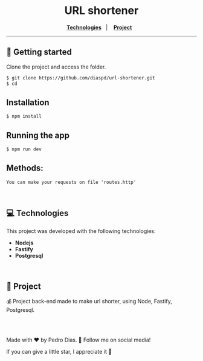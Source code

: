 <h1 align="center">
  URL shortener
</h1>

<p align="center">
  <a href="#-Technologies"><b>Technologies</b></a>&nbsp;&nbsp;&nbsp;|&nbsp;&nbsp;&nbsp;
  <a href="#-Project"><b>Project</b></a>&nbsp;&nbsp;&nbsp;
</p>

---

## 🚀 Getting started

Clone the project and access the folder.

```bash
$ git clone https://github.com/diaspd/url-shortener.git
$ cd 
```

## Installation

```bash
$ npm install
```

## Running the app

```bash
$ npm run dev
```

<h2>Methods: </h2>

```
You can make your requests on file 'routes.http'
```

</br>

## 💻 Technologies

This project was developed with the following technologies:
<b>
- Nodejs
- Fastify
- Postgresql
</b>

</br>

## 📄 Project
💰 Project back-end made to make url shorter, using Node, Fastify, Postgresql.

<br></br>

Made with ♥ by Pedro Dias. 👋 Follow me on social media! </br>

If you can give a little star, I appreciate it 🤩
